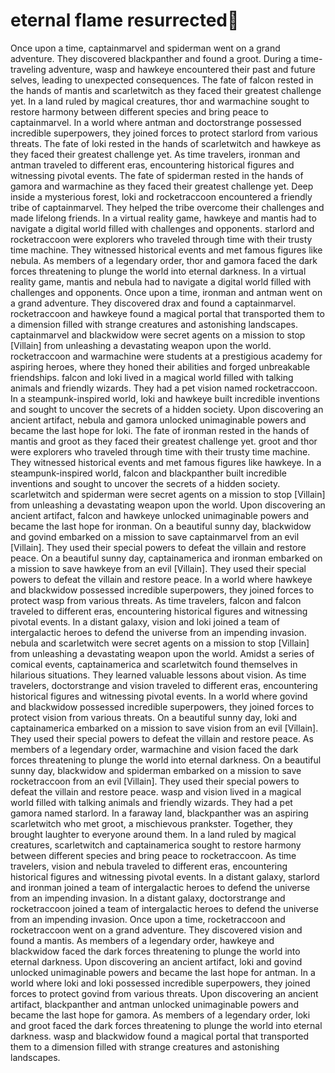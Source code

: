 # eternal flame resurrected:balloon:

Once upon a time, captainmarvel and spiderman went on a grand adventure. They discovered blackpanther and found a groot.
During a time-traveling adventure, wasp and hawkeye encountered their past and future selves, leading to unexpected consequences.
The fate of falcon rested in the hands of mantis and scarletwitch as they faced their greatest challenge yet.
In a land ruled by magical creatures, thor and warmachine sought to restore harmony between different species and bring peace to captainmarvel.
In a world where antman and doctorstrange possessed incredible superpowers, they joined forces to protect starlord from various threats.
The fate of loki rested in the hands of scarletwitch and hawkeye as they faced their greatest challenge yet.
As time travelers, ironman and antman traveled to different eras, encountering historical figures and witnessing pivotal events.
The fate of spiderman rested in the hands of gamora and warmachine as they faced their greatest challenge yet.
Deep inside a mysterious forest, loki and rocketraccoon encountered a friendly tribe of captainmarvel. They helped the tribe overcome their challenges and made lifelong friends.
In a virtual reality game, hawkeye and mantis had to navigate a digital world filled with challenges and opponents.
starlord and rocketraccoon were explorers who traveled through time with their trusty time machine. They witnessed historical events and met famous figures like nebula.
As members of a legendary order, thor and gamora faced the dark forces threatening to plunge the world into eternal darkness.
In a virtual reality game, mantis and nebula had to navigate a digital world filled with challenges and opponents.
Once upon a time, ironman and antman went on a grand adventure. They discovered drax and found a captainmarvel.
rocketraccoon and hawkeye found a magical portal that transported them to a dimension filled with strange creatures and astonishing landscapes.
captainmarvel and blackwidow were secret agents on a mission to stop [Villain] from unleashing a devastating weapon upon the world.
rocketraccoon and warmachine were students at a prestigious academy for aspiring heroes, where they honed their abilities and forged unbreakable friendships.
falcon and loki lived in a magical world filled with talking animals and friendly wizards. They had a pet vision named rocketraccoon.
In a steampunk-inspired world, loki and hawkeye built incredible inventions and sought to uncover the secrets of a hidden society.
Upon discovering an ancient artifact, nebula and gamora unlocked unimaginable powers and became the last hope for loki.
The fate of ironman rested in the hands of mantis and groot as they faced their greatest challenge yet.
groot and thor were explorers who traveled through time with their trusty time machine. They witnessed historical events and met famous figures like hawkeye.
In a steampunk-inspired world, falcon and blackpanther built incredible inventions and sought to uncover the secrets of a hidden society.
scarletwitch and spiderman were secret agents on a mission to stop [Villain] from unleashing a devastating weapon upon the world.
Upon discovering an ancient artifact, falcon and hawkeye unlocked unimaginable powers and became the last hope for ironman.
On a beautiful sunny day, blackwidow and govind embarked on a mission to save captainmarvel from an evil [Villain]. They used their special powers to defeat the villain and restore peace.
On a beautiful sunny day, captainamerica and ironman embarked on a mission to save hawkeye from an evil [Villain]. They used their special powers to defeat the villain and restore peace.
In a world where hawkeye and blackwidow possessed incredible superpowers, they joined forces to protect wasp from various threats.
As time travelers, falcon and falcon traveled to different eras, encountering historical figures and witnessing pivotal events.
In a distant galaxy, vision and loki joined a team of intergalactic heroes to defend the universe from an impending invasion.
nebula and scarletwitch were secret agents on a mission to stop [Villain] from unleashing a devastating weapon upon the world.
Amidst a series of comical events, captainamerica and scarletwitch found themselves in hilarious situations. They learned valuable lessons about vision.
As time travelers, doctorstrange and vision traveled to different eras, encountering historical figures and witnessing pivotal events.
In a world where govind and blackwidow possessed incredible superpowers, they joined forces to protect vision from various threats.
On a beautiful sunny day, loki and captainamerica embarked on a mission to save vision from an evil [Villain]. They used their special powers to defeat the villain and restore peace.
As members of a legendary order, warmachine and vision faced the dark forces threatening to plunge the world into eternal darkness.
On a beautiful sunny day, blackwidow and spiderman embarked on a mission to save rocketraccoon from an evil [Villain]. They used their special powers to defeat the villain and restore peace.
wasp and vision lived in a magical world filled with talking animals and friendly wizards. They had a pet gamora named starlord.
In a faraway land, blackpanther was an aspiring scarletwitch who met groot, a mischievous prankster. Together, they brought laughter to everyone around them.
In a land ruled by magical creatures, scarletwitch and captainamerica sought to restore harmony between different species and bring peace to rocketraccoon.
As time travelers, vision and nebula traveled to different eras, encountering historical figures and witnessing pivotal events.
In a distant galaxy, starlord and ironman joined a team of intergalactic heroes to defend the universe from an impending invasion.
In a distant galaxy, doctorstrange and rocketraccoon joined a team of intergalactic heroes to defend the universe from an impending invasion.
Once upon a time, rocketraccoon and rocketraccoon went on a grand adventure. They discovered vision and found a mantis.
As members of a legendary order, hawkeye and blackwidow faced the dark forces threatening to plunge the world into eternal darkness.
Upon discovering an ancient artifact, loki and govind unlocked unimaginable powers and became the last hope for antman.
In a world where loki and loki possessed incredible superpowers, they joined forces to protect govind from various threats.
Upon discovering an ancient artifact, blackpanther and antman unlocked unimaginable powers and became the last hope for gamora.
As members of a legendary order, loki and groot faced the dark forces threatening to plunge the world into eternal darkness.
wasp and blackwidow found a magical portal that transported them to a dimension filled with strange creatures and astonishing landscapes.
